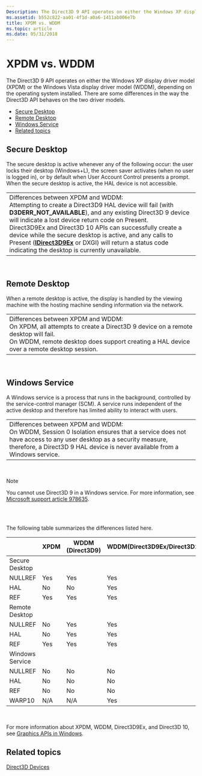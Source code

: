 ```yaml
---
Description: The Direct3D 9 API operates on either the Windows XP display driver model (XPDM) or the Windows Vista display driver model (WDDM), depending on the operating system installed.
ms.assetid: b552c822-aa01-4f1d-a0a6-1411ab006e7b
title: XPDM vs. WDDM
ms.topic: article
ms.date: 05/31/2018
---
```


# XPDM vs. WDDM

The Direct3D 9 API operates on either the Windows XP display driver model (XPDM) or the Windows Vista display driver model (WDDM), depending on the operating system installed. There are some differences in the way the Direct3D API behaves on the two driver models.

-   [Secure Desktop](#secure-desktop)
-   [Remote Desktop](#remote-desktop)
-   [Windows Service](#windows-service)
-   [Related topics](#related-topics)

## Secure Desktop

The secure desktop is active whenever any of the following occur: the user locks their desktop (Windows+L), the screen saver activates (when no user is logged in), or by default when User Account Control presents a prompt. When the secure desktop is active, the HAL device is not accessible.



|                                                                                                                                                                                                                                                                                                                                                                                                                                                                                                              |
|--------------------------------------------------------------------------------------------------------------------------------------------------------------------------------------------------------------------------------------------------------------------------------------------------------------------------------------------------------------------------------------------------------------------------------------------------------------------------------------------------------------|
| Differences between XPDM and WDDM:<br/> Attempting to create a Direct3D9 HAL device will fail (with **D3DERR\_NOT\_AVAILABLE**), and any existing Direct3D 9 device will indicate a lost device return code on Present.<br/> Direct3D9Ex and Direct3D 10 APIs can successfully create a device while the secure desktop is active, and any calls to Present ([**IDirect3D9Ex**](/windows/desktop/api/d3d9/nn-d3d9-idirect3d9ex) or DXGI) will return a status code indicating the desktop is currently unavailable.<br/> |



 

## Remote Desktop

When a remote desktop is active, the display is handled by the viewing machine with the hosting machine sending information via the network.



|                                                                                                                                                                                                                                                  |
|--------------------------------------------------------------------------------------------------------------------------------------------------------------------------------------------------------------------------------------------------|
| Differences between XPDM and WDDM:<br/> On XPDM, all attempts to create a Direct3D 9 device on a remote desktop will fail.<br/> On WDDM, remote desktop does support creating a HAL device over a remote desktop session.<br/> |



 

## Windows Service

A Windows service is a process that runs in the background, controlled by the service-control manager (SCM). A service runs independent of the active desktop and therefore has limited ability to interact with users.



|                                                                                                                                                                                                                                                            |
|------------------------------------------------------------------------------------------------------------------------------------------------------------------------------------------------------------------------------------------------------------|
| Differences between XPDM and WDDM:<br/> On WDDM, Session 0 Isolation ensures that a service does not have access to any user desktop as a security measure, therefore, a Direct3D 9 HAL device is never available from a Windows service.<br/> |



 

> [!Note]  
> You cannot use Direct3D 9 in a Windows service. For more information, see [Microsoft support article 978635](https://support.microsoft.com/kb/978635).

 

## 

The following table summarizes the differences listed here.



|                 | XPDM | WDDM (Direct3D9) | WDDM(Direct3D9Ex/Direct3D10) |
|-----------------|------|------------------|------------------------------|
| Secure Desktop  |      |                  |                              |
| NULLREF         | Yes  | Yes              | Yes                          |
| HAL             | No   | No               | Yes                          |
| REF             | Yes  | Yes              | Yes                          |
| Remote Desktop  |      |                  |                              |
| NULLREF         | No   | Yes              | Yes                          |
| HAL             | No   | Yes              | Yes                          |
| REF             | Yes  | Yes              | Yes                          |
| Windows Service |      |                  |                              |
| NULLREF         | No   | No               | No                           |
| HAL             | No   | No               | No                           |
| REF             | No   | No               | No                           |
| WARP10          | N/A  | N/A              | Yes                          |



 

For more information about XPDM, WDDM, Direct3D9Ex, and Direct3D 10, see [Graphics APIs in Windows](https://msdn.microsoft.com/library/Ee417756(v=VS.85).aspx).

## Related topics

<dl> <dt>

[Direct3D Devices](direct3d-devices.md)
</dt> </dl>

 

 




